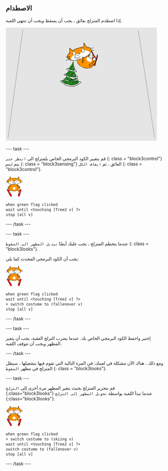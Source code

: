 ## الاصطدام

إذا اصطدم المتزلج بعائق ، يجب أن يسقط ويجب أن تنتهي اللعبة.

![متزلج مصطدم](images/skier_crash.png)

--- task ---

قم بتغيير الكود البرمجي الخاص بلمتزلج الى ` انتظر حتى ` {: class = "block3control"} يتم ` لمس ` {: class = "block3sensing"} العائق ، ثم ` ايقاف الكل ` {: class = "block3control"}.

![متزلج](images/skier_sprite_small.png)

```blocks3
when green flag clicked
wait until <touching [Tree2 v] ?>
stop [all v]
```

--- /task ---

--- task ---

عندما يتحطم المتزلج ، يجب عليك أيضًا ` تبديل المظهر الى السقوط ` {: class = "block3looks"}.

يجب أن الكود البرمجي المحدث كما يلي:

![متزلج](images/skier_sprite_small.png)

```blocks3
when green flag clicked
wait until <touching [Tree2 v] ?>
+ switch costume to (fallenover v)
stop [all v]
```

--- /task ---

--- task ---

إختبر واحفظ الكود البرمجي الخاص بك. عندما يضرب التزلج العقبة، يجب أن يتغير المظهر ويجب أن تتوقف اللعبة.

--- /task ---

ومع ذلك ، هناك الآن مشكلة في لعبتك: في المرة التالية التي تقوم فيها بتشغيلها ، سيظل المتزلج في مظهر ` السقوط ` {: class = "block3looks"}.

--- task ---

قم بتحرير المتزلج بحيث يتغير المظهر مرة أخرى إلى `التزلج `{:class="block3looks"} عندما تبدأ اللعبة بواسطة `تحويل المظهر إلى التزلج `{:class="block3looks"}.

![متزلج](images/skier_sprite_small.png)

```blocks3
when green flag clicked
+ switch costume to (skiing v)
wait until <touching [Tree2 v] ?>
switch costume to (fallenover v)
stop [all v]
```

--- /task ---